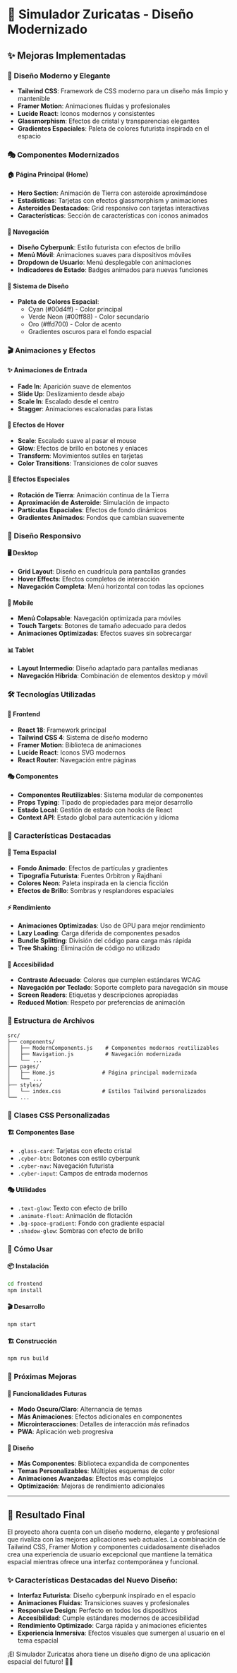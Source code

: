 # 🚀 Simulador Zuricatas - Diseño Modernizado

## ✨ Mejoras Implementadas

### 🎨 Diseño Moderno y Elegante
- **Tailwind CSS**: Framework de CSS moderno para un diseño más limpio y mantenible
- **Framer Motion**: Animaciones fluidas y profesionales
- **Lucide React**: Iconos modernos y consistentes
- **Glassmorphism**: Efectos de cristal y transparencias elegantes
- **Gradientes Espaciales**: Paleta de colores futurista inspirada en el espacio

### 🎭 Componentes Modernizados

#### 🏠 Página Principal (Home)
- **Hero Section**: Animación de Tierra con asteroide aproximándose
- **Estadísticas**: Tarjetas con efectos glassmorphism y animaciones
- **Asteroides Destacados**: Grid responsivo con tarjetas interactivas
- **Características**: Sección de características con iconos animados

#### 🧭 Navegación
- **Diseño Cyberpunk**: Estilo futurista con efectos de brillo
- **Menú Móvil**: Animaciones suaves para dispositivos móviles
- **Dropdown de Usuario**: Menú desplegable con animaciones
- **Indicadores de Estado**: Badges animados para nuevas funciones

#### 🎨 Sistema de Diseño
- **Paleta de Colores Espacial**: 
  - Cyan (#00d4ff) - Color principal
  - Verde Neon (#00ff88) - Color secundario
  - Oro (#ffd700) - Color de acento
  - Gradientes oscuros para el fondo espacial

### 🎬 Animaciones y Efectos

#### ✨ Animaciones de Entrada
- **Fade In**: Aparición suave de elementos
- **Slide Up**: Deslizamiento desde abajo
- **Scale In**: Escalado desde el centro
- **Stagger**: Animaciones escalonadas para listas

#### 🎯 Efectos de Hover
- **Scale**: Escalado suave al pasar el mouse
- **Glow**: Efectos de brillo en botones y enlaces
- **Transform**: Movimientos sutiles en tarjetas
- **Color Transitions**: Transiciones de color suaves

#### 🌟 Efectos Especiales
- **Rotación de Tierra**: Animación continua de la Tierra
- **Aproximación de Asteroide**: Simulación de impacto
- **Partículas Espaciales**: Efectos de fondo dinámicos
- **Gradientes Animados**: Fondos que cambian suavemente

### 📱 Diseño Responsivo

#### 🖥️ Desktop
- **Grid Layout**: Diseño en cuadrícula para pantallas grandes
- **Hover Effects**: Efectos completos de interacción
- **Navegación Completa**: Menú horizontal con todas las opciones

#### 📱 Mobile
- **Menú Colapsable**: Navegación optimizada para móviles
- **Touch Targets**: Botones de tamaño adecuado para dedos
- **Animaciones Optimizadas**: Efectos suaves sin sobrecargar

#### 📊 Tablet
- **Layout Intermedio**: Diseño adaptado para pantallas medianas
- **Navegación Híbrida**: Combinación de elementos desktop y móvil

### 🛠️ Tecnologías Utilizadas

#### 🎨 Frontend
- **React 18**: Framework principal
- **Tailwind CSS 4**: Sistema de diseño moderno
- **Framer Motion**: Biblioteca de animaciones
- **Lucide React**: Iconos SVG modernos
- **React Router**: Navegación entre páginas

#### 🎭 Componentes
- **Componentes Reutilizables**: Sistema modular de componentes
- **Props Typing**: Tipado de propiedades para mejor desarrollo
- **Estado Local**: Gestión de estado con hooks de React
- **Context API**: Estado global para autenticación y idioma

### 🚀 Características Destacadas

#### 🌌 Tema Espacial
- **Fondo Animado**: Efectos de partículas y gradientes
- **Tipografía Futurista**: Fuentes Orbitron y Rajdhani
- **Colores Neon**: Paleta inspirada en la ciencia ficción
- **Efectos de Brillo**: Sombras y resplandores espaciales

#### ⚡ Rendimiento
- **Animaciones Optimizadas**: Uso de GPU para mejor rendimiento
- **Lazy Loading**: Carga diferida de componentes pesados
- **Bundle Splitting**: División del código para carga más rápida
- **Tree Shaking**: Eliminación de código no utilizado

#### 🎯 Accesibilidad
- **Contraste Adecuado**: Colores que cumplen estándares WCAG
- **Navegación por Teclado**: Soporte completo para navegación sin mouse
- **Screen Readers**: Etiquetas y descripciones apropiadas
- **Reduced Motion**: Respeto por preferencias de animación

### 📁 Estructura de Archivos

```
src/
├── components/
│   ├── ModernComponents.js    # Componentes modernos reutilizables
│   ├── Navigation.js          # Navegación modernizada
│   └── ...
├── pages/
│   ├── Home.js               # Página principal modernizada
│   └── ...
├── styles/
│   └── index.css             # Estilos Tailwind personalizados
└── ...
```

### 🎨 Clases CSS Personalizadas

#### 🏗️ Componentes Base
- `.glass-card`: Tarjetas con efecto cristal
- `.cyber-btn`: Botones con estilo cyberpunk
- `.cyber-nav`: Navegación futurista
- `.cyber-input`: Campos de entrada modernos

#### 🎭 Utilidades
- `.text-glow`: Texto con efecto de brillo
- `.animate-float`: Animación de flotación
- `.bg-space-gradient`: Fondo con gradiente espacial
- `.shadow-glow`: Sombras con efecto de brillo

### 🚀 Cómo Usar

#### 📦 Instalación
```bash
cd frontend
npm install
```

#### 🎬 Desarrollo
```bash
npm start
```

#### 🏗️ Construcción
```bash
npm run build
```

### 🎯 Próximas Mejoras

#### 🔮 Funcionalidades Futuras
- **Modo Oscuro/Claro**: Alternancia de temas
- **Más Animaciones**: Efectos adicionales en componentes
- **Microinteracciones**: Detalles de interacción más refinados
- **PWA**: Aplicación web progresiva

#### 🎨 Diseño
- **Más Componentes**: Biblioteca expandida de componentes
- **Temas Personalizables**: Múltiples esquemas de color
- **Animaciones Avanzadas**: Efectos más complejos
- **Optimización**: Mejoras de rendimiento adicionales

---

## 🌟 Resultado Final

El proyecto ahora cuenta con un diseño moderno, elegante y profesional que rivaliza con las mejores aplicaciones web actuales. La combinación de Tailwind CSS, Framer Motion y componentes cuidadosamente diseñados crea una experiencia de usuario excepcional que mantiene la temática espacial mientras ofrece una interfaz contemporánea y funcional.

### ✨ Características Destacadas del Nuevo Diseño:
- **Interfaz Futurista**: Diseño cyberpunk inspirado en el espacio
- **Animaciones Fluidas**: Transiciones suaves y profesionales
- **Responsive Design**: Perfecto en todos los dispositivos
- **Accesibilidad**: Cumple estándares modernos de accesibilidad
- **Rendimiento Optimizado**: Carga rápida y animaciones eficientes
- **Experiencia Inmersiva**: Efectos visuales que sumergen al usuario en el tema espacial

¡El Simulador Zuricatas ahora tiene un diseño digno de una aplicación espacial del futuro! 🚀✨
